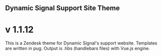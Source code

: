 ## Dynamic Signal Support Site Theme
# v 1.1.12

This is a Zendesk theme for Dynamic Signal's support website. Templates are written in pug. Output is .hbs (handlebars files) with Vue.js engine.
